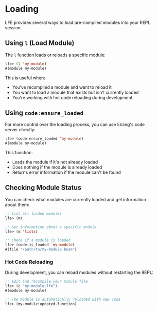 # Loading

LFE provides several ways to load pre-compiled modules into your REPL session.

## Using `l` (Load Module)

The `l` function loads or reloads a specific module:

```lisp
lfe> (l 'my-module)
#(module my-module)
```

This is useful when:

* You've recompiled a module and want to reload it
* You want to load a module that exists but isn't currently loaded
* You're working with hot code reloading during development

## Using `code:ensure_loaded`

For more control over the loading process, you can use Erlang's code server directly:

```lisp
lfe> (code:ensure_loaded 'my-module)
#(module my-module)
```

This function:

* Loads the module if it's not already loaded
* Does nothing if the module is already loaded
* Returns error information if the module can't be found

## Checking Module Status

You can check what modules are currently loaded and get information about them:

```lisp
;; List all loaded modules
lfe> (m)

;; Get information about a specific module
lfe> (m 'lists)

;; Check if a module is loaded
lfe> (code:is_loaded 'my-module)
#(file "/path/to/my-module.beam")
```

### Hot Code Reloading

During development, you can reload modules without restarting the REPL:

```lisp
;; Edit and recompile your module file
lfe> (c "my-module.lfe")
#(module my-module)

;; The module is automatically reloaded with new code
lfe> (my-module:updated-function)
```
